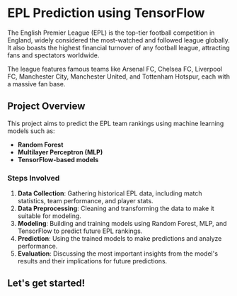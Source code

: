 # EPL Prediction using TensorFlow

The English Premier League (EPL) is the top-tier football competition in England, widely considered the most-watched and followed league globally. It also boasts the highest financial turnover of any football league, attracting fans and spectators worldwide.

The league features famous teams like Arsenal FC, Chelsea FC, Liverpool FC, Manchester City, Manchester United, and Tottenham Hotspur, each with a massive fan base.

## Project Overview

This project aims to predict the EPL team rankings using machine learning models such as:

- **Random Forest**
- **Multilayer Perceptron (MLP)**
- **TensorFlow-based models**

### Steps Involved

1. **Data Collection**: Gathering historical EPL data, including match statistics, team performance, and player stats.
2. **Data Preprocessing**: Cleaning and transforming the data to make it suitable for modeling.
3. **Modeling**: Building and training models using Random Forest, MLP, and TensorFlow to predict future EPL rankings.
4. **Prediction**: Using the trained models to make predictions and analyze performance.
5. **Evaluation**: Discussing the most important insights from the model's results and their implications for future predictions.

## Let's get started!
